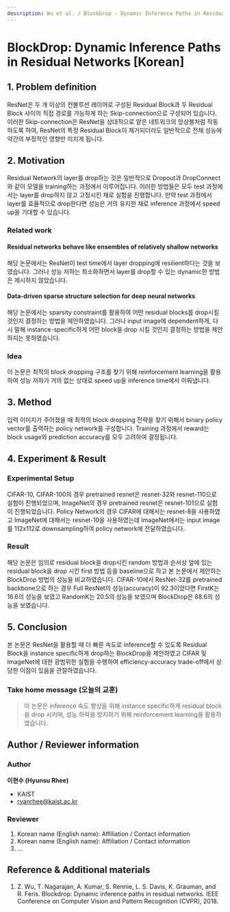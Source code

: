 ```yaml
---
description: Wu et al. / BlockDrop - Dynamic Inference Paths in Residual Networks / CVPR 2018
---
```


# BlockDrop: Dynamic Inference Paths in Residual Networks [Korean]


## 1. Problem definition

ResNet은 두 개 이상의 컨볼루션 레이어로 구성된 Residual Block과 두 Residual Block 사이의 직접 경로를 가능하게 하는 Skip-connection으로 구성되어 있습니다. 이러한 Skip-connection은 ResNet을 상대적으로 얕은 네트워크의 앙상블처럼 작동하도록 하여, ResNet의 특정 Residual Block이 제거되더라도 일반적으로 전체 성능에 약간의 부정적인 영향만 미치게 됩니다.


## 2. Motivation

Residual Network의 layer를 drop하는 것은 일반적으로 Dropout과 DropConnect와 같이 모델을 training하는 과정에서 이루어집니다. 이러한 방법들은 모두 test 과정에서는 layer를 drop하지 않고 고정시킨 채로 실험을 진행합니다. 만약 test 과정에서 layer를 효율적으로 drop한다면 성능은 거의 유지한 채로 inference 과정에서 speed up을 기대할 수 있습니다.

### Related work

#### Residual networks behave like ensembles of relatively shallow networks

해당 논문에서는 ResNet이 test time에서 layer dropping에 resilient하다는 것을 보였습니다. 그러나 성능 저하는 최소화하면서 layer를 drop할 수 있는 dynamic한 방법은 제시하지 않았습니다.

#### Data-driven sparse structure selection for deep neural networks

해당 논문에서는 sparsity constraint를 활용하여 어떤 residual blocks를 drop시킬 것인지 결정하는 방법을 제안하였습니다. 그러나 input image에 dependent하게, 다시 말해 instance-specific하게 어떤 block을 drop 시킬 것인지 결정하는 방법을 제안하지는 못하였습니다.


### Idea

이 논문은 최적의 block dropping 구조를 찾기 위해 reinforcement learning을 활용하여 성능 저하가 거의 없는 상태로 speed up을 inference time에서 이뤄냅니다.

## 3. Method

입력 이미지가 주어졌을 때 최적의 block dropping 전략을 찾기 위해서 binary policy vector를 출력하는 policy network를 구성합니다. Training 과정에서 reward는 block usage와 prediction accuracy를 모두 고려하여 결정됩니다.


## 4. Experiment & Result

### Experimental Setup

CIFAR-10, CIFAR-100의 경우 pretrained resnet은 resnet-32와 resnet-110으로 실험이 진행되었으며, ImageNet의 경우 pretrained resnet은 resnet-101으로 실험이 진행되었습니다. Policy Network의 경우 CIFAR에 대해서는 resnet-8을 사용하였고 ImageNet에 대해서는 resnet-10을 사용하였는데 ImageNet에서는 input image를 112x112로 downsampling하여 policy network에 전달하였습니다.

### Result

해당 논문은 임의로 residual block을 drop시킨 random 방법과 순서상 앞에 있는 residual block을 drop 시킨 first 방법 등을 baseline으로 하고 본 논문에서 제안하는 BlockDrop 방법의 성능을 비교하였습니다. CIFAR-10에서 ResNet-32를 pretrained backbone으로 하는 경우 Full ResNet의 성능(accuracy)이 92.3이었다면 FirstK는 16.6의 성능을 보였고 RandomK는 20.5의 성능을 보였으며 BlockDrop은 88.6의 성능을 보였습니다.

## 5. Conclusion

본 논문은 ResNet을 활용할 때 더 빠른 속도로 inference할 수 있도록 Residual Block을 instance specific하게 drop하는 BlockDrop을 제안하였고 CIFAR 및 ImageNet에 대한 광범위한 실험을 수행하여 efficiency-accuracy trade-off에서 상당한 이점이 있음을 관찰하였습니다.


### Take home message (오늘의 교훈)

> 이 논문은 inference 속도 향상을 위해 instance specific하게 residual block을 drop 시키며, 성능 하락을 방지하기 위해 reinforcement learning을 활용하였습니다.

## Author / Reviewer information

### Author

**이현수 (Hyunsu Rhee)**

- KAIST
- ryanrhee@kaist.ac.kr

### Reviewer

1. Korean name (English name): Affiliation / Contact information
2. Korean name (English name): Affiliation / Contact information
3. …

## Reference & Additional materials

1. Z. Wu, T. Nagarajan, A. Kumar, S. Rennie, L. S. Davis, K. Grauman, and R. Feris. Blockdrop: Dynamic inference paths in residual networks. IEEE Conference on Computer Vision and Pattern Recognition (CVPR), 2018.

